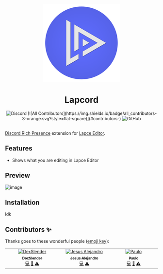 <div align='center'>
    <a href="" target="_blank" rel="noopener noreferrer">
        <img width="256" src="assets/logo.png" alt="Lapcord Logo">
    </a>
    <h1> Lapcord </h1>
</div>

<div align='center'>
    <img alt="Discord" src="https://img.shields.io/discord/876339668956893216?label=Discord&logo=Discord">
    <!-- ALL-CONTRIBUTORS-BADGE:START - Do not remove or modify this section -->
[![All Contributors](https://img.shields.io/badge/all_contributors-3-orange.svg?style=flat-square)](#contributors-)
<!-- ALL-CONTRIBUTORS-BADGE:END -->
    <img alt="GitHub" src="https://img.shields.io/github/license/dzlib/lapcord?label=License&logo=GitHub">
</div>
<br>

[Discord Rich Presence](https://discord.com/rich-presence) extension for [Lapce Editor](https://lapce.dev/).

## Features

- Shows what you are editing in Lapce Editor

## Preview

![image](https://user-images.githubusercontent.com/54212600/229298064-3684e875-1baa-4e83-ab3b-d80f016bf30c.png)

## Installation

Idk

## Contributors ✨

Thanks goes to these wonderful people ([emoji key](https://allcontributors.org/docs/en/emoji-key)):

<!-- ALL-CONTRIBUTORS-LIST:START - Do not remove or modify this section -->
<!-- prettier-ignore-start -->
<!-- markdownlint-disable -->
<table>
  <tbody>
    <tr>
      <td align="center" valign="top" width="14.28%"><a href="https://github.com/DexSlender"><img src="https://avatars.githubusercontent.com/u/91853649?v=4?s=100" width="100px;" alt="DexSlender"/><br /><sub><b>DexSlender</b></sub></a><br /><a href="https://github.com/dzlib/lapcord/commits?author=DexSlender" title="Code">💻</a> <a href="#ideas-DexSlender" title="Ideas, Planning, & Feedback">🤔</a> <a href="https://github.com/dzlib/lapcord/commits?author=DexSlender" title="Tests">⚠️</a></td>
      <td align="center" valign="top" width="14.28%"><a href="https://www.jesusale.cf/"><img src="https://avatars.githubusercontent.com/u/54212600?v=4?s=100" width="100px;" alt="Jesus Alejandro"/><br /><sub><b>Jesus Alejandro</b></sub></a><br /><a href="https://github.com/dzlib/lapcord/commits?author=jesus-ale43" title="Code">💻</a> <a href="https://github.com/dzlib/lapcord/commits?author=jesus-ale43" title="Tests">⚠️</a></td>
      <td align="center" valign="top" width="14.28%"><a href="http://matrix.to/#/@paulo:envs.net"><img src="https://avatars.githubusercontent.com/u/79933487?v=4?s=100" width="100px;" alt="Paulo"/><br /><sub><b>Paulo</b></sub></a><br /><a href="https://github.com/dzlib/lapcord/commits?author=Hyduez" title="Code">💻</a> <a href="#ideas-Hyduez" title="Ideas, Planning, & Feedback">🤔</a> <a href="https://github.com/dzlib/lapcord/commits?author=Hyduez" title="Tests">⚠️</a></td>
    </tr>
  </tbody>
</table>

<!-- markdownlint-restore -->
<!-- prettier-ignore-end -->

<!-- ALL-CONTRIBUTORS-LIST:END -->
